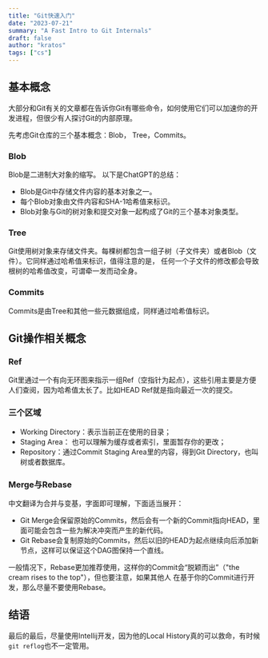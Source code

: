 ```yaml
---
title: "Git快速入门"
date: "2023-07-21"
summary: "A Fast Intro to Git Internals"
draft: false
author: "kratos"
tags: ["cs"]
---
```


## 基本概念

大部分和Git有关的文章都在告诉你Git有哪些命令，如何使用它们可以加速你的开发进程，但很少有人探讨Git的内部原理。

先考虑Git仓库的三个基本概念：Blob， Tree，Commits。

### Blob

Blob是二进制大对象的缩写。
以下是ChatGPT的总结：

- Blob是Git中存储文件内容的基本对象之一。
- 每个Blob对象由文件内容和SHA-1哈希值来标识。
- Blob对象与Git的树对象和提交对象一起构成了Git的三个基本对象类型。

### Tree

Git使用树对象来存储文件夹。每棵树都包含一组子树（子文件夹）或者Blob（文件）。它同样通过哈希值来标识，值得注意的是，
任何一个子文件的修改都会导致根树的哈希值改变，可谓牵一发而动全身。

### Commits

Commits是由Tree和其他一些元数据组成，同样通过哈希值标识。

## Git操作相关概念

### Ref

Git里通过一个有向无环图来指示一组Ref（空指针为起点），这些引用主要是方便人们查阅，因为哈希值太长了。比如HEAD Ref就是指向最近一次的提交。

### 三个区域

- Working Directory：表示当前正在使用的目录；
- Staging Area： 也可以理解为缓存或者索引，里面暂存你的更改；
- Repository：通过Commit Staging Area里的内容，得到Git Directory，也叫树或者数据库。

### Merge与Rebase

中文翻译为合并与变基，字面即可理解，下面适当展开：

- Git Merge会保留原始的Commits，然后会有一个新的Commit指向HEAD，里面可能会包含一些为解决冲突而产生的新代码。
- Git Rebase会复制原始的Commits，然后以旧的HEAD为起点继续向后添加新节点，这样可以保证这个DAG图保持一个直线。

一般情况下，Rebase更加推荐使用，这样你的Commit会“脱颖而出”（"the cream rises to the top"），但也要注意，如果其他人
在基于你的Commit进行开发，那么尽量不要使用Rebase。

## 结语

最后的最后，尽量使用Intellij开发，因为他的Local History真的可以救命，有时候`git reflog`也不一定管用。
